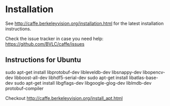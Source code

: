 # Installation

See http://caffe.berkeleyvision.org/installation.html for the latest
installation instructions.

Check the issue tracker in case you need help:
https://github.com/BVLC/caffe/issues


Instructions for Ubuntu
-------------------------
sudo apt-get install libprotobuf-dev libleveldb-dev libsnappy-dev libopencv-dev libboost-all-dev libhdf5-serial-dev
sudo apt-get install libatlas-base-dev
sudo apt-get install libgflags-dev libgoogle-glog-dev liblmdb-dev protobuf-compiler

Checkout http://caffe.berkeleyvision.org/install_apt.html

